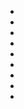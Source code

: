 - [](https://logrocket.com/for/react-performance-monitoring/)
- [](https://github.com/jsperf/jsperf.com)
- [](https://calendar.perfplanet.com/2010/bulletproof-javascript-benchmarks/)
- [](https://benchmarkjs.com/)
- [](https://gtmetrix.com/)
- [](https://www.measurethat.net/Benchmarks)
- [](https://search.google.com/test/mobile-friendly)
- [](https://reactjs.org/docs/optimizing-performance.html#profiling-components-with-the-chrome-performance-tab)
- [](https://kentcdodds.com/blog/react-production-performance-monitoring)
